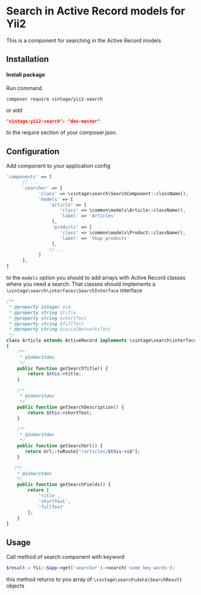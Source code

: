 Search in Active Record models for Yii2
=======================================
This is a component for searching in the Active Record models

Installation
------------
#### Install package
Run command
```
composer require vintage/yii2-search
```
or add
```json
"vintage/yii2-search": "dev-master"
```
to the require section of your composer.json.

Configuration
-------------
Add component to your application config
```php
'components' => [
      // ...
      'searcher' => [
            'class' => \vintage\search\SearchComponent::className(),
            'models' => [
                'article' => [
                    'class' => \common\models\Article::className(),
                    'label' => 'Articles'
                 ],
                 'products' => [
                    'class' => \common\models\Product::className(),
                    'label' => 'Shop products'
                 ],
                // ...
            ]
      ],
]
```
to the `models` option you should to add arrays with Active Record classes where you need a search.
That classes should implements a `\vintage\search\interfaces\SearchInterface` interface
```php
/**
 * @property integer $id
 * @property string $title
 * @property string $shortText
 * @property string $fullText
 * @property string $socialNetworksText
 */
class Article extends ActiveRecord implements \vintage\search\interfaces\SearchInterface
{
    /**
     * @inheritdoc
     */
    public function getSearchTitle() {
        return $this->title;
    }

    /**
     * @inheritdoc
     */
    public function getSearchDescription() {
        return $this->shortText;
    }

    /**
     * @inheritdoc
     */
    public function getSearchUrl() {
       return Url::toRoute["/articles/$this->id"];
    }

   /**
    * @inheritdoc
    */
    public function getSearchFields() {
        return [
            'title',
            'shortText',
            'fullText'
        ];
    }
}
```

Usage
-----
Call method of search component with keyword
```php
$result = Yii::$app->get('searcher')->search('some key words');
```
this method returns to you array of `\vintage\search\data\SearchResult` objects